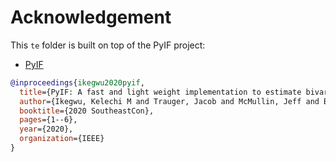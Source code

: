 # Acknowledgement

This `te` folder is built on top of the PyIF project:

- [PyIF](https://github.com/lcdm-uiuc/PyIF)

```bibtex
@inproceedings{ikegwu2020pyif,
  title={PyIF: A fast and light weight implementation to estimate bivariate transfer entropy for big data},
  author={Ikegwu, Kelechi M and Trauger, Jacob and McMullin, Jeff and Brunner, Robert J},
  booktitle={2020 SoutheastCon},
  pages={1--6},
  year={2020},
  organization={IEEE}
}
```
